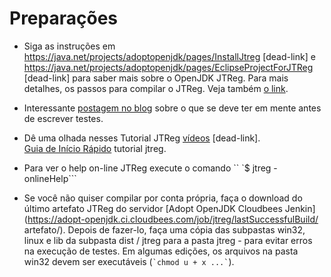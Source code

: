 # Preparações

* Siga as instruções em https://java.net/projects/adoptopenjdk/pages/InstallJtreg [dead-link] e https://java.net/projects/adoptopenjdk/pages/EclipseProjectForJTReg [dead-link] para saber mais sobre o OpenJDK JTReg. Para mais detalhes, os passos para compilar o JTReg. Veja também [o link](http://openjdk.java.net/jtreg/build.html).

* Interessante [postagem no blog](http://arkangelofkaos.blogspot.co.uk/2013/05/openjdk-test-fest-23rd-march-2013.html) sobre o que se deve ter em mente antes de escrever testes.

* Dê uma olhada nesses Tutorial JTReg [vídeos](https://www.youtube.com/watch?v=4_MSxD8iC1E) [dead-link]. <br/>
[Guia de Início Rápido](http://bit.ly/1fWCqPH) tutorial jtreg. <br/>

* Para ver o help on-line JTReg execute o comando `` `$ jtreg -onlineHelp```

* Se você não quiser compilar por conta própria, faça o download do último artefato JTReg do servidor [Adopt OpenJDK Cloudbees Jenkin](https://adopt-openjdk.ci.cloudbees.com/job/jtreg/lastSuccessfulBuild/ artefato/).
Depois de fazer-lo, faça uma cópia das subpastas win32, linux e lib da subpasta dist / jtreg para a pasta jtreg - para evitar erros na execução de testes. Em algumas edições, os arquivos na pasta win32 devem ser executáveis ​​(`` `chmod u + x ...` ``).